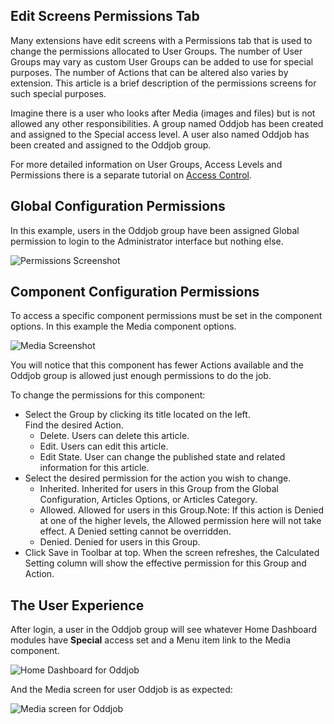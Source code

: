 <!-- Filename: Help4.x:Edit_Permissions / Display title: Edit Permissions -->

## Edit Screens Permissions Tab

Many extensions have edit screens with a Permissions tab that is used to change
the permissions allocated to User Groups. The number of User Groups may vary
as custom User Groups can be added to use for special purposes. The
number of Actions that can be altered also varies by extension. This article
is a brief description of the permissions screens for such special
purposes.

Imagine there is a user who looks after Media (images and files) but
is not allowed any other responsibilities. A group named Oddjob has been
created and assigned to the Special access level. A user also named Oddjob has
been created and assigned to the Oddjob group.

For more detailed information on User Groups, Access Levels and Permissions
there is a separate tutorial on [Access Control](jdocmanual?article=user/users/access-control "").

## Global Configuration Permissions

In this example, users in the Oddjob group have been assigned Global
permission to login to the Administrator interface but nothing else.

![Permissions Screenshot](../../../en/images/common-elements/global-configuration-permissions-tab.png "")

## Component Configuration Permissions

To access a specific component permissions must be set in the component options.
In this example the Media component options.

![Media Screenshot](../../../en/images/common-elements/media-options-permissions-tab.png "")

You will notice that this component has fewer Actions available and the Oddjob
group is allowed just enough permissions to do the job.

To change the permissions for this component:

* Select the Group by clicking its title located on the left.<br>
    Find the desired Action.
    * Delete. Users can delete this article.
    * Edit. Users can edit this article.
    * Edit State. User can change the published state and related information for this article.
* Select the desired permission for the action you wish to change.
    * Inherited. Inherited for users in this Group from the Global Configuration, Articles Options, or Articles Category.
    * Allowed. Allowed for users in this Group.Note: If this action is Denied at one of the higher levels, the Allowed permission here will not take effect. A Denied setting cannot be overridden.
    * Denied. Denied for users in this Group.
* Click Save in Toolbar at top. When the screen refreshes, the Calculated Setting column will show the effective permission for this Group and Action.

## The User Experience

After login, a user in the Oddjob group will see whatever Home Dashboard
modules have **Special** access set and a Menu item link to the Media component.

![Home Dashboard for Oddjob](../../../en/images/common-elements/home-dashboard-for-oddjob.png "")

And the Media screen for user Oddjob is as expected:

![Media screen for Oddjob](../../../en/images/common-elements/media-screen-for-oddjob.png "")

